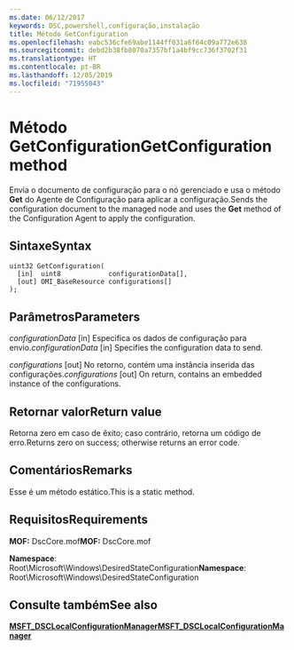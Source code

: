 ```yaml
---
ms.date: 06/12/2017
keywords: DSC,powershell,configuração,instalação
title: Método GetConfiguration
ms.openlocfilehash: eabc536cfe69abe1144ff031a6f64c09a772e638
ms.sourcegitcommit: debd2b38fb8070a7357bf1a4bf9cc736f3702f31
ms.translationtype: HT
ms.contentlocale: pt-BR
ms.lasthandoff: 12/05/2019
ms.locfileid: "71955043"
---
```

# <a name="getconfiguration-method"></a><span data-ttu-id="f43e5-103">Método GetConfiguration</span><span class="sxs-lookup"><span data-stu-id="f43e5-103">GetConfiguration method</span></span>

<span data-ttu-id="f43e5-104">Envia o documento de configuração para o nó gerenciado e usa o método **Get** do Agente de Configuração para aplicar a configuração.</span><span class="sxs-lookup"><span data-stu-id="f43e5-104">Sends the configuration document to the managed node and uses the **Get** method of the Configuration Agent to apply the configuration.</span></span>

## <a name="syntax"></a><span data-ttu-id="f43e5-105">Sintaxe</span><span class="sxs-lookup"><span data-stu-id="f43e5-105">Syntax</span></span>

```mof
uint32 GetConfiguration(
  [in]  uint8            configurationData[],
  [out] OMI_BaseResource configurations[]
);
```

## <a name="parameters"></a><span data-ttu-id="f43e5-106">Parâmetros</span><span class="sxs-lookup"><span data-stu-id="f43e5-106">Parameters</span></span>

<span data-ttu-id="f43e5-107">*configurationData* \[in\] Especifica os dados de configuração para envio.</span><span class="sxs-lookup"><span data-stu-id="f43e5-107">*configurationData* \[in\] Specifies the configuration data to send.</span></span>

<span data-ttu-id="f43e5-108">*configurations* \[out\] No retorno, contém uma instância inserida das configurações.</span><span class="sxs-lookup"><span data-stu-id="f43e5-108">*configurations* \[out\] On return, contains an embedded instance of the configurations.</span></span>

## <a name="return-value"></a><span data-ttu-id="f43e5-109">Retornar valor</span><span class="sxs-lookup"><span data-stu-id="f43e5-109">Return value</span></span>

<span data-ttu-id="f43e5-110">Retorna zero em caso de êxito; caso contrário, retorna um código de erro.</span><span class="sxs-lookup"><span data-stu-id="f43e5-110">Returns zero on success; otherwise returns an error code.</span></span>

## <a name="remarks"></a><span data-ttu-id="f43e5-111">Comentários</span><span class="sxs-lookup"><span data-stu-id="f43e5-111">Remarks</span></span>

<span data-ttu-id="f43e5-112">Esse é um método estático.</span><span class="sxs-lookup"><span data-stu-id="f43e5-112">This is a static method.</span></span>

## <a name="requirements"></a><span data-ttu-id="f43e5-113">Requisitos</span><span class="sxs-lookup"><span data-stu-id="f43e5-113">Requirements</span></span>

<span data-ttu-id="f43e5-114">**MOF:** DscCore.mof</span><span class="sxs-lookup"><span data-stu-id="f43e5-114">**MOF:** DscCore.mof</span></span>

<span data-ttu-id="f43e5-115">**Namespace**: Root\Microsoft\Windows\DesiredStateConfiguration</span><span class="sxs-lookup"><span data-stu-id="f43e5-115">**Namespace**: Root\Microsoft\Windows\DesiredStateConfiguration</span></span>

## <a name="see-also"></a><span data-ttu-id="f43e5-116">Consulte também</span><span class="sxs-lookup"><span data-stu-id="f43e5-116">See also</span></span>

[<span data-ttu-id="f43e5-117">**MSFT_DSCLocalConfigurationManager**</span><span class="sxs-lookup"><span data-stu-id="f43e5-117">**MSFT_DSCLocalConfigurationManager**</span></span>](msft-dsclocalconfigurationmanager.md)
